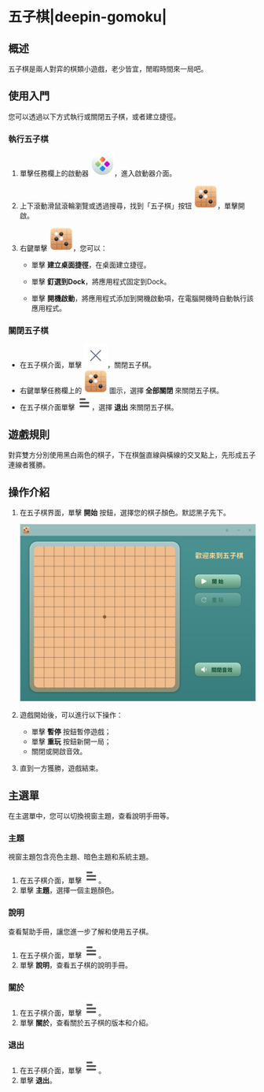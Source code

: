 # 五子棋|deepin-gomoku|

## 概述

五子棋是兩人對弈的棋類小遊戲，老少皆宜，閒暇時間來一局吧。

## 使用入門

您可以透過以下方式執行或關閉五子棋，或者建立捷徑。

### 執行五子棋

1. 單擊任務欄上的啟動器 ![deepin_launcher](../common/deepin_launcher.svg)，進入啟動器介面。

2. 上下滾動滑鼠滾輪瀏覽或透過搜尋，找到「五子棋」按钮 ![deepin_gomoku](../common/deepin_gomoku.svg)，單擊開啟。

3. 右鍵單擊 ![deepin_gomoku](../common/deepin_gomoku.svg)，您可以：

   - 單擊 **建立桌面捷徑**，在桌面建立捷徑。

   - 單擊 **釘選到Dock**，將應用程式固定到Dock。

   - 單擊 **開機啟動**，將應用程式添加到開機啟動項，在電腦開機時自動執行該應用程式。


### 關閉五子棋

- 在五子棋介面，單擊 ![close](../common/close.svg)，關閉五子棋。
- 右鍵單擊任務欄上的 ![deepin_gomoku](../common/deepin_gomoku.svg) 圖示，選擇 **全部關閉** 來關閉五子棋。
- 在五子棋介面單擊 ![icon_menu](../common/icon_menu.svg)，選擇 **退出** 來關閉五子棋。

## 遊戲規則

對弈雙方分別使用黑白兩色的棋子，下在棋盤直線與橫線的交叉點上，先形成五子連線者獲勝。

## 操作介紹

1. 在五子棋界面，單擊 **開始** 按鈕，選擇您的棋子顏色。默認黑子先下。

   ![0|start](fig/start.png)

2. 遊戲開始後，可以進行以下操作：

   - 單擊 **暫停** 按鈕暫停遊戲；
   - 單擊 **重玩** 按鈕新開一局；
   - 關閉或開啟音效。

3. 直到一方獲勝，遊戲結束。


## 主選單

在主選單中，您可以切換視窗主題，查看說明手冊等。

### 主題

視窗主題包含亮色主題、暗色主題和系統主題。

1. 在五子棋介面，單擊 ![icon_menu](../common/icon_menu.svg)。
2. 單擊 **主題**，選擇一個主題顏色。

### 說明

查看幫助手冊，讓您進一步了解和使用五子棋。

1. 在五子棋介面，單擊 ![icon_menu](../common/icon_menu.svg)。
2. 單擊 **說明**，查看五子棋的說明手冊。

### 關於

1. 在五子棋介面，單擊 ![icon_menu](../common/icon_menu.svg)。
2. 單擊 **關於**，查看關於五子棋的版本和介紹。

### 退出

1. 在五子棋介面，單擊 ![icon_menu](../common/icon_menu.svg)。
2. 單擊 **退出**。